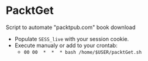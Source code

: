 # PacktGet
Script to automate "packtpub.com" book download


* Populate `SESS_live` with your session cookie.
* Execute manualy or add to your crontab:
  * `00 00  *  *  * bash /home/$USER/packtGet.sh`
